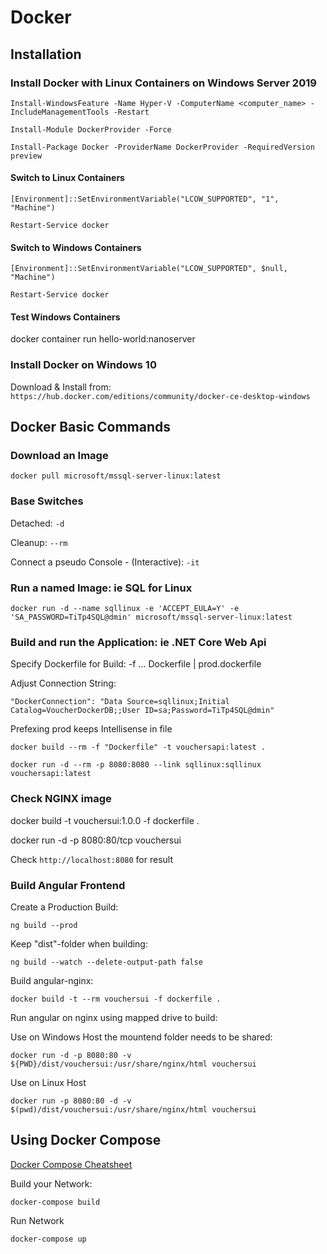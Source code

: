 # Docker

## Installation

### Install Docker with Linux Containers on Windows Server 2019

```auto
Install-WindowsFeature -Name Hyper-V -ComputerName <computer_name> -IncludeManagementTools -Restart

Install-Module DockerProvider -Force

Install-Package Docker -ProviderName DockerProvider -RequiredVersion preview
```

#### Switch to Linux Containers

```auto
[Environment]::SetEnvironmentVariable("LCOW_SUPPORTED", "1", "Machine")

Restart-Service docker
```

#### Switch to Windows Containers

```auto
[Environment]::SetEnvironmentVariable("LCOW_SUPPORTED", $null, "Machine")

Restart-Service docker
```

#### Test Windows Containers

docker container run hello-world:nanoserver

### Install Docker on Windows 10

Download & Install from: `https://hub.docker.com/editions/community/docker-ce-desktop-windows`

## Docker Basic Commands

### Download an Image

`docker pull microsoft/mssql-server-linux:latest`

### Base Switches

Detached: `-d`

Cleanup: `--rm`

Connect a pseudo Console - (Interactive): `-it`

### Run a named Image: ie SQL for Linux

`docker run -d --name sqllinux -e 'ACCEPT_EULA=Y' -e 'SA_PASSWORD=TiTp4SQL@dmin' microsoft/mssql-server-linux:latest`

### Build and run the Application: ie .NET Core Web Api

Specify Dockerfile for Build: -f ... Dockerfile | prod.dockerfile

Adjust Connection String:

`"DockerConnection": "Data Source=sqllinux;Initial Catalog=VoucherDockerDB;;User ID=sa;Password=TiTp4SQL@dmin"`

Prefexing prod keeps Intellisense in file

`docker build --rm -f "Dockerfile" -t vouchersapi:latest .`

`docker run -d --rm -p 8080:8080 --link sqllinux:sqllinux vouchersapi:latest`

### Check NGINX image

docker build -t vouchersui:1.0.0 -f dockerfile .

docker run -d -p 8080:80/tcp vouchersui

Check `http://localhost:8080` for result

### Build Angular Frontend

Create a Production Build:

`ng build --prod`

Keep "dist"-folder when building:

`ng build --watch --delete-output-path false`

Build angular-nginx:

`docker build -t --rm vouchersui -f dockerfile .`

Run angular on nginx using mapped drive to build:

Use on Windows Host the mountend folder needs to be shared:

`docker run -d -p 8080:80 -v ${PWD}/dist/vouchersui:/usr/share/nginx/html vouchersui`

Use on Linux Host

`docker run -p 8080:80 -d -v $(pwd)/dist/vouchersui:/usr/share/nginx/html vouchersui`

## Using Docker Compose

[Docker Compose Cheatsheet](https://devhints.io/docker-compose)

Build your Network:

`docker-compose build`

Run Network

`docker-compose up`
